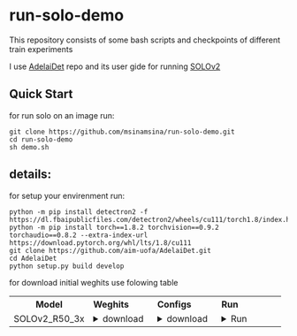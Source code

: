 # run-solo-demo
This repository consists of some bash scripts and checkpoints of different train experiments

I use [AdelaiDet](https://github.com/aim-uofa/AdelaiDet) repo and its user gide for running [SOLOv2](https://github.com/aim-uofa/AdelaiDet/blob/master/configs/SOLOv2/README.md)

## Quick Start

for run solo on an image run:
```
git clone https://github.com/msinamsina/run-solo-demo.git
cd run-solo-demo
sh demo.sh
```

## details: 
for setup your envirenment run: 
```
python -m pip install detectron2 -f  https://dl.fbaipublicfiles.com/detectron2/wheels/cu111/torch1.8/index.html
python -m pip install torch==1.8.2 torchvision==0.9.2 torchaudio==0.8.2 --extra-index-url https://download.pytorch.org/whl/lts/1.8/cu111
git clone https://github.com/aim-uofa/AdelaiDet.git
cd AdelaiDet
python setup.py build develop
```

for download initial weghits use folowing table

<table class="docutils">
<tbody>
<th width="80"> Model </th>
<th valign="bottom" align="left" width="100">Weghits</th>
<th valign="bottom" align="left" width="100">Configs</th>
<th valign="bottom" align="left" width="100">Run</th>
<tr>
<td align="left">SOLOv2_R50_3x</td>
<td align="left"><details><summary> download </summary><pre><code>wget https://cloudstor.aarnet.edu.au/plus/s/chF3VKQT4RDoEqC/download -O SOLOv2_R50_3x.pth</code></pre> </details> </td>
<td align="left"><details><summary> download </summary><pre><code>wget https://github.com/aim-uofa/AdelaiDet/blob/master/configs/SOLOv2/R50_3x.yaml -O configs/SOLOv2/R50_3x.yaml</code></pre> </details> </td> 
<td align="left"><details><summary> Run </summary><pre><code>wget https://tryolabs.com/assets/blog/2018-03-01-introduction-to-visual-question-answering/visual-question-answering-aa6ecaa14a.jpg -O input1.jpg \
python demo/demo.py --config-file configs/SOLOv2/R50_3x.yaml \
--input input1.jpg --output output1.jpg \
--opts MODEL.WEIGHTS SOLOv2_R50_3x.pth</code></pre> </details> 
</tr>   </tbody></table>
